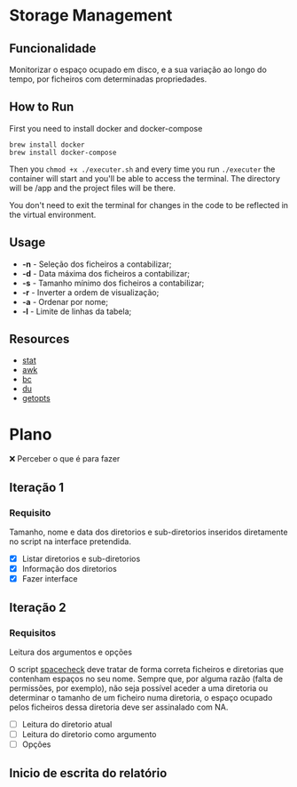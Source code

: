 # Storage Management

## Funcionalidade

Monitorizar o espaço ocupado em disco, e a sua variação ao longo do tempo,
por ficheiros com determinadas propriedades.

## How to Run

First you need to install docker and docker-compose

```
brew install docker
brew install docker-compose
```

Then you `chmod +x ./executer.sh` and every time you run `./executer` the container will start and you'll be able to access the terminal. The directory will be
/app and the project files will be there.

You don't need to exit the terminal for changes in the code to be reflected in the virtual environment.

## Usage

- **-n** - Seleção dos ficheiros a contabilizar;
- **-d** - Data máxima dos ficheiros a contabilizar;
- **-s** - Tamanho mínimo dos ficheiros a contabilizar;
- **-r** - Inverter a ordem de visualização;
- **-a** - Ordenar por nome;
- **-l** - Limite de linhas da tabela;

## Resources

- [stat](https://www.geeksforgeeks.org/stat-command-in-linux-with-examples/)
- [awk](https://www.cyberciti.biz/faq/bash-scripting-using-awk/)
- [bc](https://www.geeksforgeeks.org/bc-command-linux-examples/)
- [du](https://www.geeksforgeeks.org/du-command-linux-examples/)
- [getopts](https://www.stackchief.com/tutorials/Bash%20Tutorial%3A%20getopts)

# Plano

❌ Perceber o que é para fazer

## Iteração 1

### Requisito

Tamanho, nome e data dos diretorios e sub-diretorios inseridos diretamente no script
na interface pretendida.

- [x] Listar diretorios e sub-diretorios
- [x] Informação dos diretorios
- [x] Fazer interface

## Iteração 2

### Requisitos

Leitura dos argumentos e opções

O script [spacecheck](https://github.com/guilherme096/storage_monitor/blob/main/spacecheck.sh)
deve tratar de forma correta ficheiros e diretorias que contenham
espaços no seu nome. Sempre que, por alguma razão (falta de permissões, por exemplo), não seja
possível aceder a uma diretoria ou determinar o tamanho de um ficheiro numa diretoria, o espaço
ocupado pelos ficheiros dessa diretoria deve ser assinalado com NA.

- [ ] Leitura do diretorio atual
- [ ] Leitura do diretorio como argumento
- [ ] Opções

## Inicio de escrita do relatório
